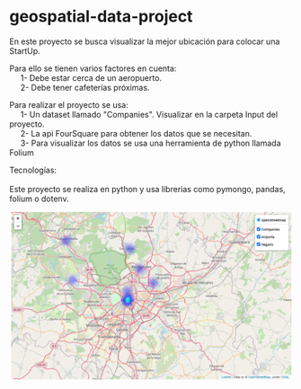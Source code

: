 # geospatial-data-project

En este proyecto se busca visualizar la mejor ubicación para colocar una StartUp.<br>

Para ello se tienen varios factores en cuenta:<br>
	&nbsp;&nbsp;&nbsp;&nbsp;&nbsp;1- Debe estar cerca de un aeropuerto.<br>
	&nbsp;&nbsp;&nbsp;&nbsp;&nbsp;2- Debe tener cafeterías próximas.<br>

Para realizar el proyecto se usa:<br>
	&nbsp;&nbsp;&nbsp;&nbsp;&nbsp;1- Un dataset llamado "Companies". Visualizar en la carpeta Input del proyecto.<br>
	&nbsp;&nbsp;&nbsp;&nbsp;&nbsp;2- La api FourSquare para obtener los datos que se necesitan.<br>
	&nbsp;&nbsp;&nbsp;&nbsp;&nbsp;3- Para visualizar los datos se usa una herramienta de python llamada Folium<br>
	
Tecnologías:<br>	
Este proyecto se realiza en python y usa librerias como pymongo, pandas, folium o dotenv.
	
  <img width="1000" height="300" src="https://github.com/rafadedubra/geospatial-data-project/blob/main/output/map_project.PNG">

